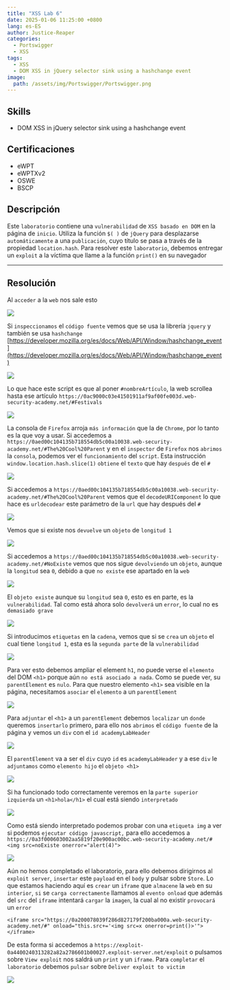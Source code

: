 ```yaml
---
title: "XSS Lab 6"
date: 2025-01-06 11:25:00 +0800
lang: es-ES
author: Justice-Reaper
categories:
  - Portswigger
  - XSS
tags:
  - XSS
  - DOM XSS in jQuery selector sink using a hashchange event
image:
  path: /assets/img/Portswigger/Portswigger.png
---
```


## Skills

-  DOM XSS in jQuery selector sink using a hashchange event

## Certificaciones

- eWPT
- eWPTXv2
- OSWE
- BSCP
  
## Descripción

Este `laboratorio` contiene una `vulnerabilidad` de `XSS basado en DOM` en la página de `inicio`. Utiliza la función `$( )` de `jQuery` para desplazarse `automáticamente` a una `publicación`, cuyo título se pasa a través de la propiedad `location.hash`. Para resolver este `laboratorio`, debemos entregar un `exploit` a la víctima que llame a la función `print()` en su navegador

---

## Resolución

Al `acceder` a la `web` nos sale esto

![](/assets/img/XSS-Lab-6/image_1.png)

Si `inspeccionamos` el `código fuente` vemos que se usa la librería `jquery` y también se usa `hashchange` [https://developer.mozilla.org/es/docs/Web/API/Window/hashchange_event](https://developer.mozilla.org/es/docs/Web/API/Window/hashchange_event)

![](/assets/img/XSS-Lab-6/image_2.png)

Lo que hace este script es que al poner `#nombreArtículo`, la web scrollea hasta ese artículo `https://0ac9000c03e41501911af9af00fe003d.web-security-academy.net/#Festivals`

![](/assets/img/XSS-Lab-6/image_3.png)

La consola de `Firefox` arroja `más información` que la de `Chrome`, por lo tanto es la que voy a usar. Si accedemos a `https://0aed00c104135b718554db5c00a10038.web-security-academy.net/#The%20Cool%20Parent` y en el `inspector` de `Firefox` nos `abrimos` la `consola`, podemos ver el `funcionamiento` del `script`. Esta instrucción `window.location.hash.slice(1)` `obtiene` el `texto` que hay `después` de el `#`

![](/assets/img/XSS-Lab-6/image_4.png)

Si accedemos a `https://0aed00c104135b718554db5c00a10038.web-security-academy.net/#The%20Cool%20Parent` vemos que el `decodeURIComponent` lo que hace es `urldecodear` este parámetro de la `url` que hay después del `#`

![](/assets/img/XSS-Lab-6/image_5.png)

Vemos que si existe nos `devuelve` un `objeto` de `longitud 1`

![](/assets/img/XSS-Lab-6/image_6.png)

Si accedemos a `https://0aed00c104135b718554db5c00a10038.web-security-academy.net/#NoExiste` vemos que nos sigue `devolviendo` un `objeto`, aunque la `longitud` sea `0`, debido a que `no existe` ese apartado en la `web`

![](/assets/img/XSS-Lab-6/image_7.png)

El `objeto existe` aunque su `longitud` sea `0`, esto es en parte, es la `vulnerabilidad`. Tal como está ahora solo `devolverá` un `error`, lo cual no es `demasiado grave`

![](/assets/img/XSS-Lab-6/image_8.png)

Si introducimos `etiquetas` en la `cadena`, vemos que si se `crea` un `objeto` el cual tiene `longitud 1`, esta es la `segunda parte` de la `vulnerabilidad`

![](/assets/img/XSS-Lab-6/image_9.png)

Para ver esto debemos ampliar el element `h1`, no puede verse el `elemento` del DOM `<h1>` porque aún `no está asociado a nada`. Como se puede ver, su `parentElement` es `nulo`. Para que nuestro elemento `<h1>` sea visible en la página, necesitamos `asociar` el `elemento` a un `parentElement`

![](/assets/img/XSS-Lab-6/image_10.png)

Para `adjuntar` el `<h1>` a un `parentElement` debemos `localizar` un `donde` queremos `insertarlo` primero, para ello nos `abrimos` el `código fuente` de la página y vemos un `div` con el `id academyLabHeader`

![](/assets/img/XSS-Lab-6/image_11.png)

El `parentElement` va a ser el `div` cuyo `id` es `academyLabHeader` y a ese `div` le `adjuntamos` como `elemento hijo` el `objeto <h1>`

![](/assets/img/XSS-Lab-6/image_12.png)

Si ha funcionado todo correctamente veremos en la `parte superior izquierda` un `<h1>hola</h1>` el cual está siendo `interpretado`

![](/assets/img/XSS-Lab-6/image_13.png)

Como está siendo interpretado podemos probar con una `etiqueta img` a ver si podemos `ejecutar código javascript,` para ello accedemos a `https://0a3f000603002aa5819f20e900ac00bc.web-security-academy.net/#<img src=noExiste onerror="alert(4)">`

![](/assets/img/XSS-Lab-6/image_14.png)

Aún no hemos completado el laboratorio, para ello debemos dirigirnos al `exploit server`, `insertar` este `payload` en el `body` y pulsar sobre `Store`. Lo que estamos haciendo aquí es `crear` un `iframe` que `almacene` la `web` en su `interior`, `si` se `carga correctamente` llamamos al `evento onload` que además del `src` del `iframe` intentará `cargar` la `imagen`, la cual al no existir `provocará` un `error` 

```
<iframe src="https://0a200078039f286d827179f200ba000a.web-security-academy.net/#" onload="this.src+='<img src=x onerror=print()>'"></iframe>
```

De esta forma si accedemos a `https://exploit-0a4400240313282a82a2786601b00027.exploit-server.net/exploit` o pulsamos sobre `View exploit` nos saldrá un `print` y un `iframe`. Para `completar` el `laboratorio` debemos `pulsar` sobre `Deliver exploit to victim`

![](/assets/img/XSS-Lab-6/image_15.png)
